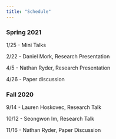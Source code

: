 ```yaml
---
title: "Schedule"
---
```


### Spring 2021

1/25 - Mini Talks

2/22 - Daniel Mork, Research Presentation

4/5 - Nathan Ryder, Research Presentation

4/26 - Paper discussion

### Fall 2020

9/14 - Lauren Hoskovec, Research Talk

10/12 - Seongwon Im, Research Talk

11/16 - Nathan Ryder, Paper Discussion

